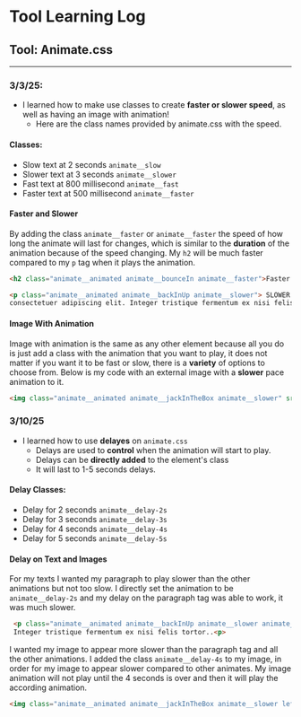 # Tool Learning Log

## Tool: Animate.css

---

### 3/3/25:
 * I learned how to make use classes to create **faster or slower speed**, as well as having an image with animation!
    *   Here are the class names provided by animate.css with the speed.
#### Classes:
 * Slow text at 2 seconds `animate__slow`
 * Slower text at 3 seconds `animate__slower`
 * Fast text at 800 millisecond `animate__fast`
 * Faster text at 500 millisecond `animate__faster`
#### Faster and Slower

By adding the class `animate__faster` or `animate__faster` the speed of how long the animate will last for changes, which is similar to the **duration** of the animation because of the speed changing. My `h2` will be much faster compared to my `p` tag when it plays the animation.

```HTML
<h2 class="animate__animated animate__bounceIn animate__faster">Faster heading</h2>

<p class="animate__animated animate__backInUp animate__slower"> SLOWER TEXT Lorem ipsum odor amet,
consectetuer adipiscing elit. Integer tristique fermentum ex nisi felis tortor arcu accumsan..</p>
```

#### Image With Animation
Image with animation is the same as any other element because all you do is just add a class with the animation that you want to play, it does not matter if you want it to be fast or slow, there is a **variety** of options to choose from. Below is my code with an external image with a **slower** pace animation to it.
```HTML
<img class="animate__animated animate__jackInTheBox animate__slower" src="https://static.vecteezy.com/system/resources/thumbnails/018/742/203/small_2x/3d-minimal-world-cartoon-globe-3d-illustration-free-png.png" id="world" alt="" />
```

### 3/10/25
 * I learned how to use **delayes** on `animate.css`
   *    Delays are used to **control** when the animation will start to play.
   *    Delays can be **directly added** to the element's class
   *    It will last to 1-5 seconds delays.
#### Delay Classes:
 * Delay for 2 seconds `animate__delay-2s`
 * Delay for 3 seconds `animate__delay-3s`
 * Delay for 4 seconds `animate__delay-4s`
 * Delay for 5 seconds `animate__delay-5s`
#### Delay on Text and Images
For my texts I wanted my paragraph to play slower than the other animations but not too slow. I directly set the animation to be `animate__delay-2s` and my delay on the paragraph tag was able to work, it was much slower.
```HTML
 <p class="animate__animated animate__backInUp animate__slower animate__delay-2s center"> SLOWER TEXT Lorem ipsum odor amet, consectetuer adipiscing elit.
 Integer tristique fermentum ex nisi felis tortor..<p>
```
I wanted my image to appear more slower than the paragraph tag and all the other animations. I added the class `animate__delay-4s` to my image, in order for my image to appear slower compared to other animates. My image animation will not play until the 4 seconds is over and then it will play the according animation.
```HTML
<img class="animate__animated animate__jackInTheBox animate__slower left animate__delay-4s" src="https://static.vecteezy.com/system/resources/thumbnails/018/742/203/small_2x/3d-minimal-world-cartoon-globe-3d-illustration-free-png.png" id="world" alt="" />
```
<!--

* Links you used today (websites, videos, etc)
* Things you tried, progress you made, etc
* Challenges, a-ha moments, etc
* Questions you still have
* What you're going to try next
-->
